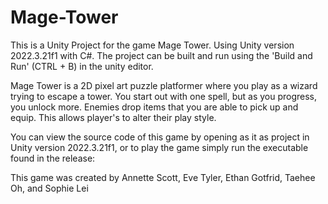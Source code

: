 # Mage-Tower

This is a Unity Project for the game Mage Tower. Using Unity version 2022.3.21f1 with C#.
The project can be built and run using the 'Build and Run' (CTRL + B) in the unity editor.

Mage Tower is a 2D pixel art puzzle platformer where you play as a wizard trying to escape a tower. You start out with one spell, but as you progress, you unlock more. Enemies drop items that you are able to pick up and equip. This allows player's to alter their play style.

You can view the source code of this game by opening as it as project in Unity version 2022.3.21f1, or to play the game simply run the executable found in the release: 

This game was created by Annette Scott, Eve Tyler, Ethan Gotfrid, Taehee Oh, and Sophie Lei
